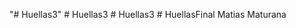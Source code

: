 "# Huellas3" 
#   H u e l l a s 3 
 
 #   H u e l l a s 3 
 
 #   H u e l l a s F i n a l 
 
 Matias Maturana
